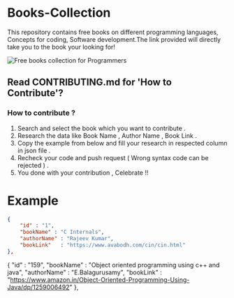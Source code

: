 # Books-Collection

This repository contains free books on different programming languages, Concepts for coding, Software development.The link provided will directly take you to the book your looking for!

![Free books collection for Programmers](https://user-images.githubusercontent.com/110158865/192154523-abb62827-893d-4577-a6a5-7508b25f8082.png)

## Read CONTRIBUTING.md for 'How to Contribute'?

### How to contribute ?

1. Search and select the book which you want to contribute .
2. Research the data like Book Name , Author Name , Book Link .
3. Copy the example from below and fill your research in respected column in json file .
4. Recheck your code and push request ( Wrong syntax code can be rejected ) .
5. You done with your contribution , Celebrate !!

# Example

```json
{
    "id" : "1",
    "bookName" : "C Internals",
    "authorName" : "Rajeev Kumar",
    "bookLink"   : "https://www.avabodh.com/cin/cin.html"
},
```



{
    "id" : "159",
    "bookName" : "Object oriented programming using c++ and java",
    "authorName" : "E.Balagurusamy",
    "bookLink"   : "https://www.amazon.in/Object-Oriented-Programming-Using-Java/dp/1259006492"
},
